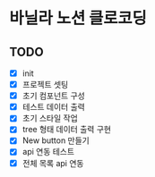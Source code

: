 # 바닐라 노션 클로코딩
## TODO
- [x] init
- [x] 프로젝트 셋팅
- [x] 초기 컴포넌트 구성
- [x] 테스트 데이터 출력
- [x] 초기 스타일 작업
- [x] tree 형태 데이터 출력 구현
- [x] New button 만들기
- [x] api 연동 테스트
- [x] 전체 목록 api 연동